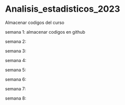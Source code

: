 # Analisis_estadisticos_2023
Almacenar codigos del curso

semana 1: almacenar codigos en github 

semana 2:
  
semana 3: 
  
semana 4: 
  
semana 5:

semana 6: 
  
semana 7:

semana 8:
  
